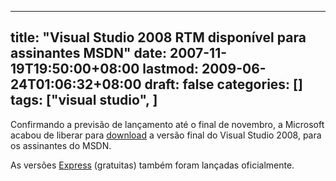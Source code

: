 
---
title: "Visual Studio 2008 RTM disponível para assinantes MSDN"
date: 2007-11-19T19:50:00+08:00
lastmod: 2009-06-24T01:06:32+08:00
draft: false
categories: []
tags: ["visual studio", ]
---


Confirmando a previsão de lançamento até o final de novembro, a Microsoft acabou de liberar para [download](http://msdn2.microsoft.com/en-us/subscriptions/bb608344.aspx "Download do Visual Studio 2008") a versão final do Visual Studio 2008, para os assinantes do MSDN.

As versões [Express](http://www.microsoft.com/express/default.aspx "Visual Studio 2008 Express") (gratuitas) também foram lançadas oficialmente.

